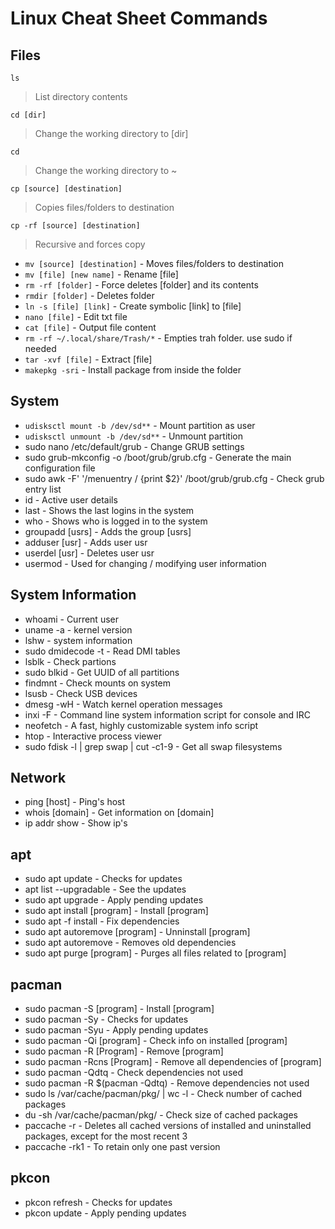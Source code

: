 # Linux Cheat Sheet Commands

## Files
`ls`
> List directory contents

`cd [dir]`
> Change the working directory to [dir]

`cd` 
> Change the working directory to ~

`cp [source] [destination]` 
> Copies files/folders to destination

`cp -rf [source] [destination]`
> Recursive and forces copy

- `mv [source] [destination]` - Moves files/folders to destination
- `mv [file] [new name]` - Rename [file]
- `rm -rf [folder]` - Force deletes [folder] and its contents
- `rmdir [folder]` - Deletes folder
- `ln -s [file] [link]` - Create symbolic [link] to [file]
- `nano [file]` - Edit txt file
- `cat [file]` - Output file content
- `rm -rf ~/.local/share/Trash/*` - Empties trah folder. use sudo if needed
- `tar -xvf [file]` - Extract [file]
- `makepkg -sri` - Install package from inside the folder

## System
- `udisksctl mount -b /dev/sd**`  - Mount partition as user
- `udisksctl unmount -b /dev/sd**`  - Unmount partition
- sudo nano /etc/default/grub - Change GRUB settings
- sudo grub-mkconfig -o /boot/grub/grub.cfg - Generate the main configuration file
- sudo awk -F\' '/menuentry / {print $2}' /boot/grub/grub.cfg - Check grub entry list
- id - Active user details
- last - Shows the last logins in the system
- who - Shows who is logged in to the system
- groupadd [usrs] - Adds the group [usrs]
- adduser [usr] - Adds user usr
- userdel [usr] - Deletes user usr
- usermod - Used for changing / modifying user information

## System Information
- whoami - Current user
- uname -a - kernel version
- lshw - system information
- sudo dmidecode -t - Read DMI tables
- lsblk - Check partions
- sudo blkid - Get UUID of all partitions
- findmnt - Check mounts on system
- lsusb - Check USB devices
- dmesg -wH - Watch kernel operation messages
- inxi -F - Command line system information script for console and IRC
- neofetch - A fast, highly customizable system info script
- htop - Interactive process viewer
- sudo fdisk -l | grep swap | cut -c1-9 - Get all swap filesystems

## Network
- ping [host] - Ping's host
- whois [domain] - Get information on [domain]
- ip addr show    - Show ip's

## apt
- sudo apt update - Checks for updates
- apt list --upgradable - See the updates
- sudo apt upgrade - Apply pending updates
- sudo apt install [program] - Install [program]
- sudo apt -f install - Fix dependencies
- sudo apt autoremove [program] - Unninstall [program]
- sudo apt autoremove - Removes old dependencies
- sudo apt purge [program] - Purges all files related to [program]

## pacman
- sudo pacman -S [program] - Install [program]
- sudo pacman -Sy - Checks for updates
- sudo pacman -Syu - Apply pending updates
- sudo pacman -Qi [program] - Check info on installed [program]
- sudo pacman -R [Program] - Remove [program]
- sudo pacman -Rcns [Program] - Remove all dependencies of [program]
- sudo pacman -Qdtq - Check dependencies not used
- sudo pacman -R $(pacman -Qdtq) - Remove dependencies not used
- sudo ls /var/cache/pacman/pkg/ | wc -l - Check number of cached packages
- du -sh /var/cache/pacman/pkg/ - Check size of cached packages
- paccache -r - Deletes all cached versions of installed and uninstalled packages, except for the most recent 3
- paccache -rk1 - To retain only one past version

## pkcon
- pkcon refresh - Checks for updates
- pkcon update - Apply pending updates

